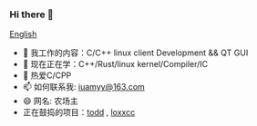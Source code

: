 ### Hi there 👋

<!--
**sunyiynus/sunyiynus** is a ✨ _special_ ✨ repository because its `README.md` (this file) appears on your GitHub profile.

Here are some ideas to get you started:

- 🔭 I’m currently working on ...
- 🌱 I’m currently learning ...
- 👯 I’m looking to collaborate on ...
- 🤔 I’m looking for help with ...
- 💬 Ask me about ...
- 📫 How to reach me: ...
- 😄 Pronouns: ...
- ⚡ Fun fact: ...
-->
[English](https://github.com/sunyiynus/sunyiynus/blob/main/zh.md)
- 🔭 我工作的内容：C/C++ linux client Development && QT GUI
- 🌱 现在正在学：C++/Rust/linux kernel/Compiler/IC
- 💬 热爱C/CPP
- 📫 如何联系我: iuamyy@163.com
- 😄 网名: 农场主
- 正在鼓捣的项目：[todd](https://github.com/sunyiynus/todd) , [loxxcc](https://github.com/sunyiynus/loxxcc)
